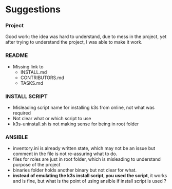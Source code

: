 # Suggestions

### Project
Good work: the idea was hard to understand, due to mess in the project, yet after trying to understand the project, I was able to make it work.

### README
- Missing link to
  - INSTALL.md
  - CONTRIBUTORS.md
  - TASKS.md

### INSTALL SCRIPT

- Misleading script name for installing k3s from online, not what was required
- Not clear what or which script to use
- k3s-uninstall.sh is not making sense for being in root folder

### ANSIBLE

- inventory.ini is already written state, which may not be an issue but comment in the file is not re-assuring what to do.
- files for roles are just in root folder, which is misleading to understand purpose of the project
- binaries folder holds another binary but not clear for what.
- __instead of emulating the k3s install script, you used the script__, it works and is fine, but what is the point of using ansible if install script is used ?
